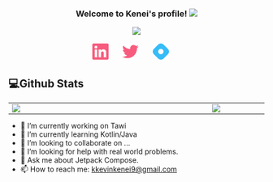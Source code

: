 <!--Intro-->
<h3 align="center">
 Welcome to Kenei's profile!
  <img src="https://media.giphy.com/media/hvRJCLFzcasrR4ia7z/giphy.gif" width="28">
</h3>

<!--Gif-->
<p align="center">
  <a href="https://github.com/DenverCoder1/readme-typing-svg"><img src="https://readme-typing-svg.herokuapp.com?lines=Hey+there%2C+I+am+Kibet;An+Android+Developer+based+in+Nairobi;I+am+an+open+source+fanatic;Hit+me+up%2C+I'd+love+to+work+with+you&font=Fira%20Code&center=true&width=480&height=45&color=36BCF7FF&vCenter=true&size=22"></a>
</p>

<!--Socials-->
<p align="center">
  <a href="https://www.linkedin.com/in/kevin-kenei/"><img width="32px" alt="LinkedIn" title="Let's connect on LinkedIn" src="https://github.com/Chemutaiselim/svg/blob/main/linkedin.svg"/></a>  &#8287;&#8287;&#8287;&#8287;&#8287;
 <a href="https://twitter.com/kevin_kenei"><img width="32px" alt="Twitter" title="Let's talk more on Twitter" src="https://github.com/Chemutaiselim/svg/blob/main/twitter.svg"/></a>
  &#8287;&#8287;&#8287;&#8287;&#8287;
  <a href="https://hashnode.com/@KKenei/"><img width="32px" alt="Kenei's Hashnode" title="Check out my blogs" src="https://github.com/Chemutaiselim/svg/blob/main/hashnode.svg"/></a>
  &#8287;&#8287;&#8287;&#8287;&#8287;
</p>

<!--Bio
-----------------------------------------------------------

I am Kibet, an Android Developer based in Nairobi Kenya. 
-->

## 💻Github Stats

 <table>
  <tr>
      <td><img width="380px" align="left" src="https://github-readme-stats.vercel.app/api?username=keneikevin&show_icons=true&count_private=true&include_all_commits&theme=tokyonight"/></td>
      <td><img width="400px" align="left" src="https://github-readme-stats.vercel.app/api/top-langs/?username=keneikevin&langs_count=8&layout=compact&theme=tokyonight"/></td>
  </tr>   
</table>

- 🔭 I’m currently working on Tawi
- 🌱 I’m currently learning Kotlin/Java
- 👯 I’m looking to collaborate on ...
- 🤔 I’m looking for help with real world problems.
- 💬 Ask me about Jetpack Compose.
- 📫 How to reach me: kkevinkenei9@gmail.com
